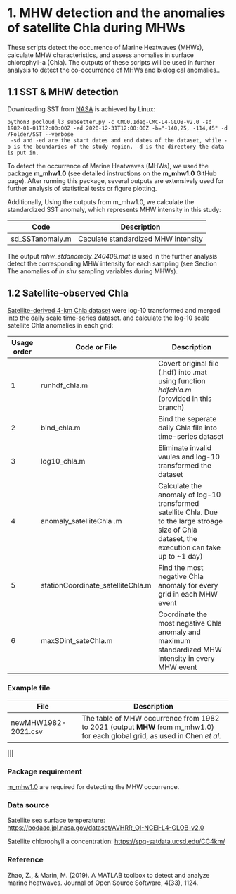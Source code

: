 # 1. MHW detection and the anomalies of satellite Chla during MHWs
These scripts detect the occurrence of Marine Heatwaves (MHWs), calculate MHW characteristics, and assess anomalies in surface chlorophyll-a (Chla). The outputs of these scripts will be used in further analysis to detect the co-occurrence of MHWs and biological anomalies.. 

## 1.1	SST & MHW detection
Downloading SST from [NASA](https://podaac.jpl.nasa.gov/dataset/AVHRR_OI-NCEI-L4-GLOB-v2.0) is achieved by Linux:
```
python3 pocloud_l3_subsetter.py -c CMC0.1deg-CMC-L4-GLOB-v2.0 -sd 1982-01-01T12:00:00Z -ed 2020-12-31T12:00:00Z -b="-140,25, -114,45" -d /Folder/SST --verbose
 -sd and -ed are the start dates and end dates of the dataset, while -b is the boundaries of the study region. -d is the directory the data is put in.
```
To detect the occurrence of Marine Heatwaves (MHWs), we used the package **m_mhw1.0** (see detailed instructions on the **m_mhw1.0** GitHub page). After running this package, several outputs are extensively used for further analysis of statistical tests or figure plotting. 

Additionally, Using the outputs from m_mhw1.0, we calculate the standardized SST anomaly, which represents MHW intensity in this study:

| Code     |Description|
|----------|--------|
|sd_SSTanomaly.m| Caculate standardized MHW intensity|

The output *mhw_stdanomaly_240409.mat* is used in the further analysis detect the corresponding MHW intensity for each sampling (see Section The anomalies of _in situ_ sampling variables during MHWs). 
## 1.2	Satellite-observed Chla
[Satellite-derived 4-km Chla dataset](https://spg-satdata.ucsd.edu/CC4km/) were log-10 transformed and merged into the daily scale time-series dataset. and calculate the log-10 scale satellite Chla anomalies in each grid:

|Usage order| Code or File    |Description|
|-------|----------|--------|
|1|runhdf_chla.m| Covert original file (.hdf) into .mat using function _hdfchla.m_ (provided in this branch) |
|2|bind_chla.m| Bind the seperate daily Chla file into time-series dataset|
|3|log10_chla.m|Eliminate invalid vaules and log-10 transformed the dataset|
|4|anomaly_satelliteChla .m|Calculate the anomaly of log-10 transformed satellite Chla. Due to the large stroage size of Chla dataset, the execution can take up to ~1 day)|
|5|stationCoordinate_satelliteChla.m|Find the most negative Chla anomaly for every grid in each MHW event|
|6|maxSDint_sateChla.m|Coordinate the most negative Chla anomaly and maximum standardized MHW intensity in every MHW event|

### Example file

| File    |Description|
|----------|--------|
|newMHW1982-2021.csv|The table of MHW occurrence from 1982 to 2021 (output **MHW** from m_mhw1.0) for each global grid, as used in Chen _et al._|

|||

### Package requirement
[m_mhw1.0](https://github.com/ZijieZhaoMMHW/m_mhw1.0?tab=readme-ov-file) are required for detecting the MHW occurrence.

### Data source
Satellite sea surface temperature: https://podaac.jpl.nasa.gov/dataset/AVHRR_OI-NCEI-L4-GLOB-v2.0

Satellite chlorophyll a concentration: https://spg-satdata.ucsd.edu/CC4km/ 


### Reference
Zhao, Z., & Marin, M. (2019). A MATLAB toolbox to detect and analyze marine heatwaves. Journal of Open Source Software, 4(33), 1124.
